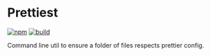 # Prettiest
[![npm](https://badge.fury.io/js/%40dmail%2Fprettiest.svg)](https://badge.fury.io/js/%40dmail%2Fprettiest)
[![build](https://travis-ci.org/dmail/prettiest.svg)](http://travis-ci.org/dmail/prettiest)

Command line util to ensure a folder of files respects prettier config.
